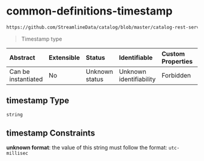 # common-definitions-timestamp

```txt
https://github.com/StreamlineData/catalog/blob/master/catalog-rest-service/src/main/resources/json/schema/type/common.json#/definitions/timestamp
```



> Timestamp type

| Abstract            | Extensible | Status         | Identifiable            | Custom Properties | Additional Properties | Access Restrictions | Defined In                                                        |
| :------------------ | :--------- | :------------- | :---------------------- | :---------------- | :-------------------- | :------------------ | :---------------------------------------------------------------- |
| Can be instantiated | No         | Unknown status | Unknown identifiability | Forbidden         | Allowed               | none                | [common.json*](../https://github.com/StreamlineData/catalog/blob/master/catalog-rest-service/src/main/resources/json/schema/type/common.json "open original schema") |

## timestamp Type

`string`

## timestamp Constraints

**unknown format**: the value of this string must follow the format: `utc-millisec`
